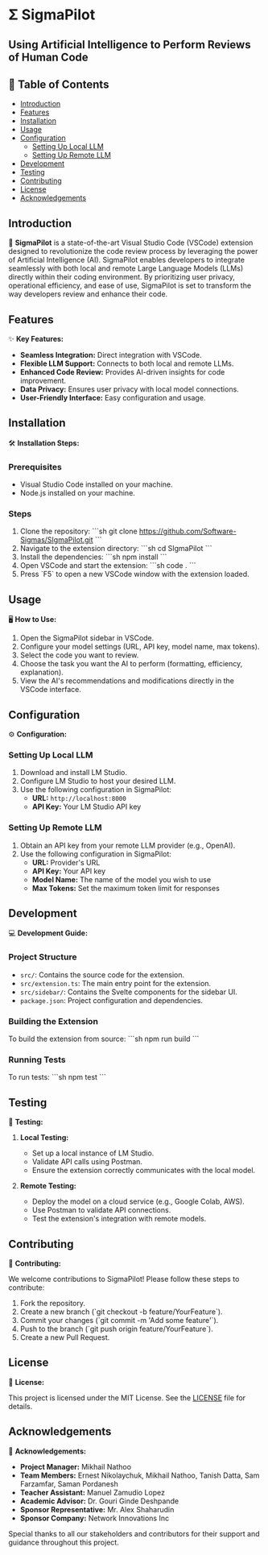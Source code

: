 
# Σ SigmaPilot

## Using Artificial Intelligence to Perform Reviews of Human Code

## 📕 Table of Contents
- [Introduction](#introduction)
- [Features](#features)
- [Installation](#installation)
- [Usage](#usage)
- [Configuration](#configuration)
  - [Setting Up Local LLM](#setting-up-local-llm)
  - [Setting Up Remote LLM](#setting-up-remote-llm)
- [Development](#development)
- [Testing](#testing)
- [Contributing](#contributing)
- [License](#license)
- [Acknowledgements](#acknowledgements)

## Introduction

🚀 **SigmaPilot** is a state-of-the-art Visual Studio Code (VSCode) extension designed to revolutionize the code review process by leveraging the power of Artificial Intelligence (AI). SigmaPilot enables developers to integrate seamlessly with both local and remote Large Language Models (LLMs) directly within their coding environment. By prioritizing user privacy, operational efficiency, and ease of use, SigmaPilot is set to transform the way developers review and enhance their code.

## Features

✨ **Key Features:**
- **Seamless Integration:** Direct integration with VSCode.
- **Flexible LLM Support:** Connects to both local and remote LLMs.
- **Enhanced Code Review:** Provides AI-driven insights for code improvement.
- **Data Privacy:** Ensures user privacy with local model connections.
- **User-Friendly Interface:** Easy configuration and usage.

## Installation

🛠️ **Installation Steps:**

### Prerequisites
- Visual Studio Code installed on your machine.
- Node.js installed on your machine.

### Steps
1. Clone the repository:
   \`\`\`sh
   git clone https://github.com/Software-Sigmas/SIgmaPilot.git
   \`\`\`
2. Navigate to the extension directory:
   \`\`\`sh
   cd SIgmaPilot
   \`\`\`
3. Install the dependencies:
   \`\`\`sh
   npm install
   \`\`\`
4. Open VSCode and start the extension:
   \`\`\`sh
   code .
   \`\`\`
5. Press \`F5\` to open a new VSCode window with the extension loaded.

## Usage

🖥️ **How to Use:**

1. Open the SigmaPilot sidebar in VSCode.
2. Configure your model settings (URL, API key, model name, max tokens).
3. Select the code you want to review.
4. Choose the task you want the AI to perform (formatting, efficiency, explanation).
5. View the AI's recommendations and modifications directly in the VSCode interface.

## Configuration

⚙️ **Configuration:**

### Setting Up Local LLM

1. Download and install LM Studio.
2. Configure LM Studio to host your desired LLM.
3. Use the following configuration in SigmaPilot:
   - **URL:** `http://localhost:8000`
   - **API Key:** Your LM Studio API key

### Setting Up Remote LLM

1. Obtain an API key from your remote LLM provider (e.g., OpenAI).
2. Use the following configuration in SigmaPilot:
   - **URL:** Provider's URL
   - **API Key:** Your API key
   - **Model Name:** The name of the model you wish to use
   - **Max Tokens:** Set the maximum token limit for responses

## Development

💻 **Development Guide:**

### Project Structure
- `src/`: Contains the source code for the extension.
- `src/extension.ts`: The main entry point for the extension.
- `src/sidebar/`: Contains the Svelte components for the sidebar UI.
- `package.json`: Project configuration and dependencies.

### Building the Extension
To build the extension from source:
\`\`\`sh
npm run build
\`\`\`

### Running Tests
To run tests:
\`\`\`sh
npm test
\`\`\`

## Testing

🧪 **Testing:**

1. **Local Testing:**
   - Set up a local instance of LM Studio.
   - Validate API calls using Postman.
   - Ensure the extension correctly communicates with the local model.

2. **Remote Testing:**
   - Deploy the model on a cloud service (e.g., Google Colab, AWS).
   - Use Postman to validate API connections.
   - Test the extension's integration with remote models.

## Contributing

🤝 **Contributing:**

We welcome contributions to SigmaPilot! Please follow these steps to contribute:

1. Fork the repository.
2. Create a new branch (\`git checkout -b feature/YourFeature\`).
3. Commit your changes (\`git commit -m 'Add some feature'\`).
4. Push to the branch (\`git push origin feature/YourFeature\`).
5. Create a new Pull Request.

## License

📜 **License:**

This project is licensed under the MIT License. See the [LICENSE](LICENSE) file for details.

## Acknowledgements

🙏 **Acknowledgements:**

- **Project Manager:** Mikhail Nathoo
- **Team Members:** Ernest Nikolaychuk, Mikhail Nathoo, Tanish Datta, Sam Farzamfar, Saman Pordanesh
- **Teacher Assistant:** Manuel Zamudio Lopez
- **Academic Advisor:** Dr. Gouri Ginde Deshpande
- **Sponsor Representative:** Mr. Alex Shaharudin
- **Sponsor Company:** Network Innovations Inc

Special thanks to all our stakeholders and contributors for their support and guidance throughout this project.
